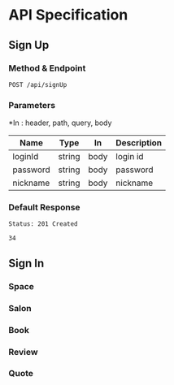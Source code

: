# API Specification
## Sign Up

### Method & Endpoint
```POST /api/signUp```
### Parameters
*In : header, path, query, body

|Name|Type|In|Description|
|-|-|-|-|
|loginId|string|body|login id|
|password|string|body|password|
|nickname|string|body|nickname|

### Default Response
```Status: 201 Created```

```
34
```

## Sign In


### Space

### Salon

### Book

### Review

### Quote